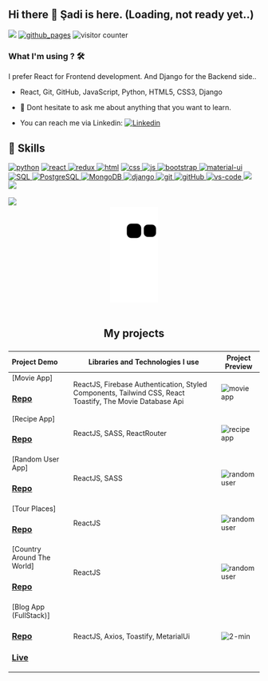 ## Hi there 👋  Şadi  is here. (Loading, not ready yet..)

[![](https://img.shields.io/badge/linkedin-%230077B5.svg?&style=for-the-badge&logo=linkedin&logoColor=white)](https://www.linkedin.com/in/şadikişlar/) 
<a href="https://sadikislar.github.io/" target="_blank"> <img src="https://user-images.githubusercontent.com/94930605/160260064-ff3aa908-cbfd-4350-ab28-a26a0b7a1819.png" alt="github_pages" height="28.5"/></a> <img src="https://komarev.com/ghpvc/?username=isim" alt="visitor counter" width="15%"/>
<!-- <p align="left">  </p> -->

### What I'm using ? 🛠

I prefer React for Frontend development. And Django for the Backend side.. 
<br/>

- React, Git, GitHub, JavaScript, Python, HTML5, CSS3, Django

- 💬 Dont hesitate to ask me about anything that you want to learn.

-  You can reach me via Linkedin:  <a href="https://www.linkedin.com/in/şadikişlar/" target="_blank"> <img src="https://img.shields.io/badge/linkedin-%230077B5.svg?&style=for-the-badge&logo=linkedin&logoColor=white" alt="Linkedin" height="20"/></a>


## 🚀 Skills
<p>
 <a href="#" target="_blank"> <img src="https://logos-world.net/wp-content/uploads/2021/10/Python-Symbol.png" alt="python" height="48"/></a> 
<a href="#" target="_blank"> <img src="https://cdn.icon-icons.com/icons2/2415/PNG/512/react_original_wordmark_logo_icon_146375.png" alt="react" width="50"/> </a>
<!--  <a href="#" target="_blank"> <img src="https://www.pngkit.com/png/detail/373-3738691_react-native-svg-transformer-allows-you-import-svg.png" alt="react-native" width="45"/> </a>  -->
<a href="#" target="_blank"> <img src="https://upload.wikimedia.org/wikipedia/commons/4/49/Redux.png" alt="redux" height="50"/> </a>
<!--  <a href="#" target="_blank"> <img src="https://cdn.icon-icons.com/icons2/2415/PNG/512/nodejs_original_logo_icon_146411.png" alt="node-js" height="50"/> </a>  -->
<!--  <a href="#" target="_blank"> <img src="https://miro.medium.com/max/875/0*r1BTGwo9cd8IGNQQ.jpeg" alt="express" height="50" /> </a>  -->
 <a href="#" target="_blank"><img src="https://upload.wikimedia.org/wikipedia/commons/thumb/6/61/HTML5_logo_and_wordmark.svg/1200px-HTML5_logo_and_wordmark.svg.png" alt="html" height="48"/></a> 
 <a href="#" target="_blank"> <img src="https://upload.wikimedia.org/wikipedia/commons/thumb/d/d5/CSS3_logo_and_wordmark.svg/1200px-CSS3_logo_and_wordmark.svg.png" alt="css" height="48"/> </a> 
<a href="#" target="_blank"> <img src="https://cdn.icon-icons.com/icons2/2108/PNG/512/javascript_icon_130900.png" alt="js" height="48"/> </a>
<a href="#" target="_blank"> <img src="https://cdn.icon-icons.com/icons2/2415/PNG/512/bootstrap_plain_wordmark_logo_icon_146620.png" alt="bootstrap" height="48"/> </a> 
<a href="#" target="_blank"> <img src="https://seeklogo.com/images/M/material-ui-logo-5BDCB9BA8F-seeklogo.com.png" alt="material-ui" height="48"/> </a>
<a href="#" target="_blank"> <img src="https://www.pngplay.com/wp-content/uploads/7/Database-Logo-Download-Free-PNG.png" alt="SQL" height="48"/> </a>
<a href="#" target="_blank"> <img src="https://www.vectorlogo.zone/logos/postgresql/postgresql-ar21.svg" alt="PostgreSQL" height="50"/> </a>
<a href="#" target="_blank"> <img src="https://www.vectorlogo.zone/logos/mongodb/mongodb-ar21.svg" alt="MongoDB" height="50"/> </a>
<a href="#" target="_blank"> <img src="https://cdn.icon-icons.com/icons2/2415/PNG/512/django_plain_logo_icon_146558.png" alt="django" height="70"/> </a>
 <a href="#" target="_blank"> <img src="https://www.vectorlogo.zone/logos/git-scm/git-scm-icon.svg" alt="git" height="48"/> </a> 
 <a href="#" target="_blank"> <img src="https://github.githubassets.com/images/modules/logos_page/Octocat.png" alt="gitHub" height="48"/> </a> 
 <a href="#" target="_blank"> <img src="https://cdn.icon-icons.com/icons2/2107/PNG/512/file_type_vscode_icon_130084.png" alt="vs-code" height="48"/> </a>
 <a href="#" target="_blank"> <img src="https://user-images.githubusercontent.com/94930605/160258720-2a39e2f4-cb61-4b1a-9303-db050ffaa003.png" height="48"/> </a>  
 <a href="#" target="_blank"> <img src="https://logos-marcas.com/wp-content/uploads/2021/03/Jira-Emblema.png" height="48"/> </a>
</p>
<img src="https://raw.githubusercontent.com/andreasbm/readme/master/assets/lines/colored.png">
</br>
<div  align="center"> <img src="https://raw.githubusercontent.com/scriptex/github-contributions-snake/snake/github-contribution-grid-snake.svg" /></div>
<br>

<h2 align="center"> My projects</h2>

###

  Project Demo       |Libraries and Technologies I use     |Project Preview   
:-------------------------|-------------------------|-------------------------
[Movie App]<h3>[Repo](https://github.com/SadiKISLAR/movie-app-with-react)</h3> | ReactJS, Firebase Authentication, Styled Components, Tailwind CSS, React Toastify, The Movie Database Api   | ![movie app](https://user-images.githubusercontent.com/108137435/211585264-2c39aaee-1397-4fc0-bbc0-04ebeb31e7ec.gif)
[Recipe App]<h3>[Repo](https://github.com/SadiKISLAR/recipe-app-with-react)</h3> | ReactJS, SASS, ReactRouter   | ![recipe app](https://user-images.githubusercontent.com/108137435/211644089-771b3d1d-335d-48a2-8f85-f4037729de38.gif)
[Random User App]<h3>[Repo](https://github.com/SadiKISLAR/random-user-with-react)</h3> | ReactJS, SASS  | ![random user](https://user-images.githubusercontent.com/108137435/213372131-7fbba6b9-0859-4079-8b62-cfe0eb282544.gif)
[Tour Places]<h3>[Repo](https://github.com/SadiKISLAR/tour-pages)</h3> | ReactJS | ![random user](https://user-images.githubusercontent.com/108137435/213378528-bbf4db2f-75cb-4698-a3df-15a64895daa1.gif)
[Country Around The World]<h3>[Repo](https://github.com/SadiKISLAR/flags)</h3> | ReactJS | ![random user](https://user-images.githubusercontent.com/108137435/214068832-570ee1d2-732d-4756-9f5d-829a9629adec.gif)
[Blog App (FullStack)]<h3>[Repo](https://github.com/SadiKISLAR/blog-app-with-react)</h3> <h3>[Live](https://blog-app-with-react-rosy.vercel.app/)</h3> | ReactJS, Axios, Toastify, MetarialUi | ![2-min](https://user-images.githubusercontent.com/108137435/230941594-34910f5c-377e-464d-b6d7-a206e19b452f.gif)


<!--## 📈 Statistics
<p align="left">
<img src="https://github-readme-stats.vercel.app/api?username=sadikislar&theme=chartreuse-dark&show_icons=true" alt="my github stats" width="49%"/>&nbsp;
<img src="https://github-readme-streak-stats.herokuapp.com/?user=sadikislar&theme=chartreuse-dark&show_icons=true" alt="my commit status" width="49%" /> </p>
<p align="center"> <img src="https://github-readme-stats.vercel.app/api/top-langs/?username=sadikislar&theme=chartreuse-dark&layout=compact" alt="languages" width="50%" > </p> -->

<!--
**sadikislar/sadikislar** is a ✨ _special_ ✨ repository because its `README.md` (this file) appears on your GitHub profile.



<img src="https://res.cloudinary.com/practicaldev/image/fetch/s--E4gnEuy_--/c_limit%2Cf_auto%2Cfl_progressive%2Cq_66%2Cw_880/https://dev-to-uploads.s3.amazonaws.com/uploads/articles/233m04x0r0lv60payria.gif">

